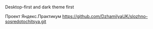 Desktop-first and dark theme first

Проект Яндекс.Практикум https://github.com/DzhamilyaUK/slozhno-sosredotochitsya.git
